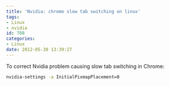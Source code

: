 ```yaml
---
title: 'Nvidia: chrome slow tab switching on linux'
tags:
- Linux
- nvidia
id: 708
categories:
- Linux
date: 2012-05-30 13:39:27
---
```


To correct Nvidia problem causing slow tab switching in Chrome:
```bash
nvidia-settings -a InitialPixmapPlacement=0
```
